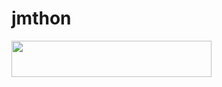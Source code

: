 # jmthon

<p align="left"><a href="https://heroku.com/deploy?template=https://github.com/TYELR/music"> <img src="https://img.shields.io/badge/Deploy%20To%20Heroku-purple?style=for-the-badge&logo=heroku" width="320" height="58.45"/></a></p>
